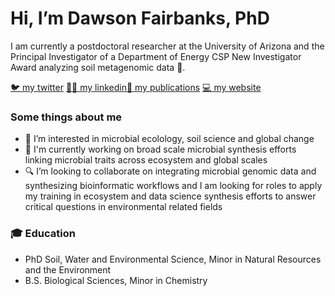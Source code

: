 # Hi, I’m Dawson Fairbanks, PhD

I am currently a postdoctoral researcher at the University of Arizona and the Principal Investigator of a Department of Energy CSP New Investigator Award analyzing soil metagenomic data 🧬.

[🐦 my twitter](https://twitter.com/dawsonfairbanks) [👩‍🏫 my linkedin](https://www.linkedin.com/in/dawsonfairbanks/)[📝 my publications](https://scholar.google.com/citations?user=TjtNlmcAAAAJ&hl=en&oi=ao) [💻 my website](dawsonfairbanks.com)

### Some things about me
- 👀 I’m interested in microbial ecolology, soil science and global change 
- 🌱 I'm currently working on broad scale microbial synthesis efforts linking microbial traits across ecosystem and global scales
- 🔍 I’m looking to collaborate on integrating microbial genomic data and synthesizing bioinformatic workflows and I am looking for roles to apply my training in ecosystem and data science synthesis efforts to answer critical questions in environmental related fields

### 🎓 Education
* PhD Soil, Water and Environmental Science, Minor in Natural Resources and the Environment
* B.S. Biological Sciences, Minor in Chemistry

<!---
dawsonfairbanks/dawsonfairbanks is a ✨ special ✨ repository because its `README.md` (this file) appears on your GitHub profile.
You can click the Preview link to take a look at your changes.
--->
